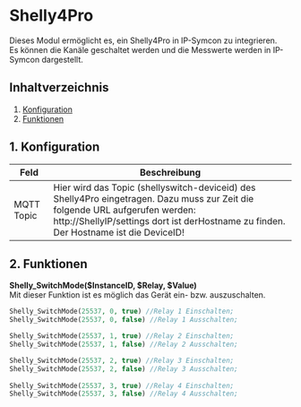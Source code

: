 # Shelly4Pro
   Dieses Modul ermöglicht es, ein Shelly4Pro in IP-Symcon zu integrieren.\
   Es können die Kanäle geschaltet werden und die Messwerte werden in IP-Symcon dargestellt.   
    
   ## Inhaltverzeichnis
   1. [Konfiguration](#1-konfiguration)
   2. [Funktionen](#2-funktionen)
   
   ## 1. Konfiguration
   
   Feld | Beschreibung
   ------------ | ----------------
   MQTT Topic | Hier wird das Topic (shellyswitch-deviceid) des Shelly4Pro eingetragen. Dazu muss zur Zeit die folgende URL aufgerufen werden: http://ShellyIP/settings dort ist derHostname zu finden. Der Hostname ist die DeviceID!
   
   ## 2. Funktionen
   
   **Shelly_SwitchMode($InstanceID, $Relay, $Value)**\
   Mit dieser Funktion ist es möglich das Gerät ein- bzw. auszuschalten.
   ```php
   Shelly_SwitchMode(25537, 0, true) //Relay 1 Einschalten;
   Shelly_SwitchMode(25537, 0, false) //Relay 1 Ausschalten;
   
   Shelly_SwitchMode(25537, 1, true) //Relay 2 Einschalten;
   Shelly_SwitchMode(25537, 1, false) //Relay 2 Ausschalten;
   
   Shelly_SwitchMode(25537, 2, true) //Relay 3 Einschalten;
   Shelly_SwitchMode(25537, 2, false) //Relay 3 Ausschalten;
      
   Shelly_SwitchMode(25537, 3, true) //Relay 4 Einschalten;
   Shelly_SwitchMode(25537, 3, false) //Relay 4 Ausschalten;
   ```